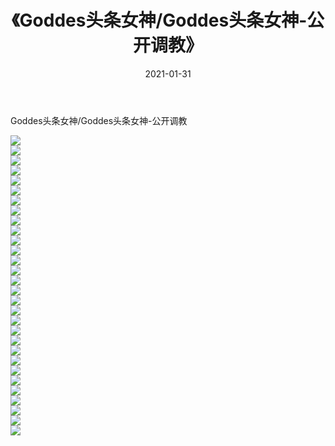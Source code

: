 ﻿---
layout: post
title:  《Goddes头条女神/Goddes头条女神-公开调教》
date:   2021-01-31
img: http://img.660000.xyz/Sharelink/网络美图/2021/Goddes头条女神/Goddes头条女神-公开调教/000.jpg
categories: [美女, 清纯, 唯美]
---

Goddes头条女神/Goddes头条女神-公开调教

 ![](http://img.660000.xyz/Sharelink/网络美图/2021/Goddes头条女神/Goddes头条女神-公开调教/001.jpg) <br>![](http://img.660000.xyz/Sharelink/网络美图/2021/Goddes头条女神/Goddes头条女神-公开调教/002.jpg) <br>![](http://img.660000.xyz/Sharelink/网络美图/2021/Goddes头条女神/Goddes头条女神-公开调教/003.jpg) <br>![](http://img.660000.xyz/Sharelink/网络美图/2021/Goddes头条女神/Goddes头条女神-公开调教/004.jpg) <br>![](http://img.660000.xyz/Sharelink/网络美图/2021/Goddes头条女神/Goddes头条女神-公开调教/005.jpg) <br>![](http://img.660000.xyz/Sharelink/网络美图/2021/Goddes头条女神/Goddes头条女神-公开调教/006.jpg) <br>![](http://img.660000.xyz/Sharelink/网络美图/2021/Goddes头条女神/Goddes头条女神-公开调教/007.jpg) <br>![](http://img.660000.xyz/Sharelink/网络美图/2021/Goddes头条女神/Goddes头条女神-公开调教/008.jpg) <br>![](http://img.660000.xyz/Sharelink/网络美图/2021/Goddes头条女神/Goddes头条女神-公开调教/009.jpg) <br>![](http://img.660000.xyz/Sharelink/网络美图/2021/Goddes头条女神/Goddes头条女神-公开调教/010.jpg) <br>![](http://img.660000.xyz/Sharelink/网络美图/2021/Goddes头条女神/Goddes头条女神-公开调教/011.jpg) <br>![](http://img.660000.xyz/Sharelink/网络美图/2021/Goddes头条女神/Goddes头条女神-公开调教/012.jpg) <br>![](http://img.660000.xyz/Sharelink/网络美图/2021/Goddes头条女神/Goddes头条女神-公开调教/013.jpg) <br>![](http://img.660000.xyz/Sharelink/网络美图/2021/Goddes头条女神/Goddes头条女神-公开调教/014.jpg) <br>![](http://img.660000.xyz/Sharelink/网络美图/2021/Goddes头条女神/Goddes头条女神-公开调教/015.jpg) <br>![](http://img.660000.xyz/Sharelink/网络美图/2021/Goddes头条女神/Goddes头条女神-公开调教/016.jpg) <br>![](http://img.660000.xyz/Sharelink/网络美图/2021/Goddes头条女神/Goddes头条女神-公开调教/017.jpg) <br>![](http://img.660000.xyz/Sharelink/网络美图/2021/Goddes头条女神/Goddes头条女神-公开调教/018.jpg) <br>![](http://img.660000.xyz/Sharelink/网络美图/2021/Goddes头条女神/Goddes头条女神-公开调教/019.jpg) <br>![](http://img.660000.xyz/Sharelink/网络美图/2021/Goddes头条女神/Goddes头条女神-公开调教/020.jpg) <br>![](http://img.660000.xyz/Sharelink/网络美图/2021/Goddes头条女神/Goddes头条女神-公开调教/021.jpg) <br>![](http://img.660000.xyz/Sharelink/网络美图/2021/Goddes头条女神/Goddes头条女神-公开调教/022.jpg) <br>![](http://img.660000.xyz/Sharelink/网络美图/2021/Goddes头条女神/Goddes头条女神-公开调教/023.jpg) <br>![](http://img.660000.xyz/Sharelink/网络美图/2021/Goddes头条女神/Goddes头条女神-公开调教/024.jpg) <br>![](http://img.660000.xyz/Sharelink/网络美图/2021/Goddes头条女神/Goddes头条女神-公开调教/025.jpg) <br>![](http://img.660000.xyz/Sharelink/网络美图/2021/Goddes头条女神/Goddes头条女神-公开调教/026.jpg) <br>![](http://img.660000.xyz/Sharelink/网络美图/2021/Goddes头条女神/Goddes头条女神-公开调教/027.jpg) <br>![](http://img.660000.xyz/Sharelink/网络美图/2021/Goddes头条女神/Goddes头条女神-公开调教/028.jpg) <br>![](http://img.660000.xyz/Sharelink/网络美图/2021/Goddes头条女神/Goddes头条女神-公开调教/029.jpg) <br>![](http://img.660000.xyz/Sharelink/网络美图/2021/Goddes头条女神/Goddes头条女神-公开调教/030.jpg) <br>